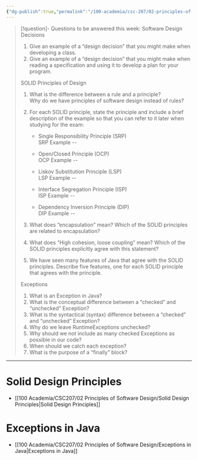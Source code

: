 ```yaml
---
{"dg-publish":true,"permalink":"/100-academia/csc-207/02-principles-of-software-design/week-5-solid-exceptions/","tags":["cs","java","lecture","note","university"],"created":"2024-10-01T16:29:41.075-07:00","updated":"2024-10-10T16:55:53.675-07:00"}
---
```



> [!question]- Questions to be answered this week:
> Software Design Decisions
> 
> 1. Give an example of a “design decision” that you might make when developing a class.
> 2. Give an example of a “design decision” that you might make when reading a specification and using it to develop a plan for your program.
> 
> SOLID Principles of Design
> 
> 1. What is the difference between a rule and a principle?  
> Why do we have principles of software design instead of rules?
> 
> 2. For each SOLID principle, state the principle and include a brief description of the example so that you can refer to it later when studying for the exam:
> 
>    - Single Responsibility Principle (SRP)  
> SRP Example --
> 
>    - Open/Closed Principle (OCP)  
> OCP Example --
> 
>    - Liskov Substitution Principle (LSP)  
> LSP Example --
> 
>    - Interface Segregation Principle (ISP)  
> ISP Example --
> 
>    - Dependency Inversion Principle (DIP)  
> DIP Example --
> 
> 3. What does “encapsulation” mean? Which of the SOLID principles are related to encapsulation?
> 4. What does “High cohesion, loose coupling” mean? Which of the SOLID principles explicitly agree with this statement?
> 5. We have seen many features of Java that agree with the SOLID principles. Describe five features, one for each SOLID principle that agrees with the principle.
> 
> Exceptions
> 
> 1. What is an Exception in Java?
> 2. What is the conceptual difference between a “checked” and “unchecked” Exception?
> 3. What is the syntactical (syntax) difference between a “checked” and “unchecked” Exception?
> 4. Why do we leave RuntimeExceptions unchecked?
> 5. Why should we not include as many checked Exceptions as possible in our code?
> 6. When should we catch each exception?
> 7. What is the purpose of a “finally” block?

---

# Solid Design Principles

- [[100 Academia/CSC207/02 Principles of Software Design/Solid Design Principles\|Solid Design Principles]]

# Exceptions in Java

- [[100 Academia/CSC207/02 Principles of Software Design/Exceptions in Java\|Exceptions in Java]]